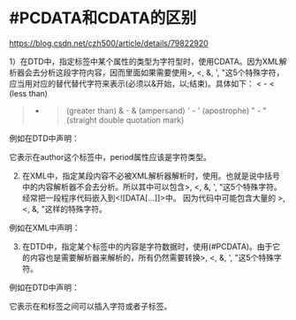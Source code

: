 # \#PCDATA和CDATA的区别
https://blog.csdn.net/czh500/article/details/79822920

1）在DTD中，指定标签中某个属性的类型为字符型时，使用CDATA。因为XML解析器会去分析这段字符内容，因而里面如果需要使用>, <, &, ', "这5个特殊字符，应当用对应的替代替代字符来表示(必须以&开始，以;结束)。具体如下：
< - <   (less than)
> - > (greater than)
& - &  (ampersand)
' - '  (apostrophe)
" - "  (straight double quotation mark)

例如在DTD中声明：
  <!ATTLIST author period CDATA> 它表示在author这个标签中，period属性应该是字符类型。


2) 在XML中，指定某段内容不必被XML解析器解析时，使用<![CDATA[...]]>。也就是说中括号中的内容解析器不会去分析。所以其中可以包含>, <, &, ', "这5个特殊字符。经常把一段程序代码嵌入到<![DATA[...]]>中。 因为代码中可能包含大量的 >, <, &, "这样的特殊字符。

例如在XML中声明：
 <![CDATA[
  if(i<10){
  System.out.println("i<10");
  }
  ]]>

3) 在DTD中，指定某个标签中的内容是字符数据时，使用(#PCDATA)。由于它的内容也是需要解析器来解析的，所有仍然需要转换>, <, &, ', "这5个特殊字符。

例如在DTD中声明：
 <!ELEMENT name (#PCDATA)> 它表示在<name>和</name>标签之间可以插入字符或者子标签。